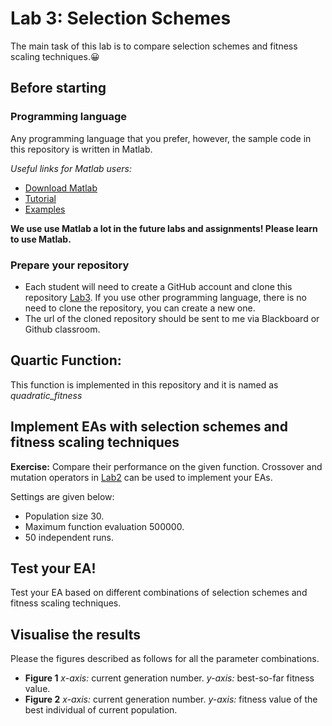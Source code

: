 # Lab 3: Selection Schemes

The main task of this lab is to compare selection schemes and fitness scaling techniques.:grinning:


## Before starting

### Programming language
Any programming language that you prefer, however, the sample code in this repository is written in Matlab.

*Useful links for Matlab users:*
* [Download Matlab](https://lib.sustech.edu.cn/gjyrj_116/list.htm)
* [Tutorial](https://ww2.mathworks.cn/support/learn-with-matlab-tutorials.html)
* [Examples](https://ww2.mathworks.cn/help/examples.html)

**We use use Matlab a lot in the future labs and assignments! Please learn to use Matlab.**

### Prepare your repository
* Each student will need to create a GitHub account and clone this repository [Lab3](https://github.com/SUSTech-EC2023/lab3). If you use other programming language, there is no need to clone the repository, you can create a new one.
* The url of the cloned repository should be sent to me via Blackboard or Github classroom.

## Quartic Function:
This function is implemented in this repository and it is named as *quadratic_fitness*


## Implement EAs with selection schemes and fitness scaling techniques
**Exercise:** Compare their performance on the given function. Crossover and mutation operators in [Lab2](https://github.com/SUSTech-EC2023/lab2) can be used to implement your EAs.

Settings are given below:
* Population size 30.
* Maximum function evaluation 500000.
* 50 independent runs.

## Test your EA!
Test your EA based on different combinations of selection schemes and fitness scaling techniques. 

## Visualise the results
Please the figures described as follows for all the parameter combinations.
* **Figure 1** *x-axis:* current generation number. *y-axis:* best-so-far fitness value.
* **Figure 2** *x-axis:* current generation number. *y-axis:* fitness value of the best individual of current population.

